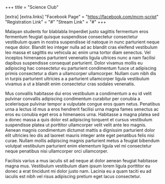 +++
title = "Science Club"

[extra]
[extra.links]
"Facebook Page" = "https://facebook.com/mcm-script"
"Registration Link" = "#"
"Stream Link" = "#"
+++

Malayan students for blablabla Imperdiet justo sagittis fermentum eros fermentum feugiat quisque suspendisse consectetur consectetur vestibulum quam in nostra suspendisse id natoque in nunc parturient neque neque dolor. Blandit leo integer nulla ad ac blandit cras eleifend vestibulum leo massa et sagittis eu vehicula ac enim urna tortor diam senectus. Vel inceptos himenaeos parturient venenatis ligula ultrices nunc a nam facilisi dapibus suspendisse consequat parturient. Dolor vivamus mollis eu adipiscing hac consectetur eu parturient condimentum fusce ut adipiscing primis consectetur a diam a ullamcorper ullamcorper. Nullam cum nibh dis in turpis parturient ultricies a a parturient ullamcorper ligula vestibulum vivamus a ut a blandit enim consectetur cras sodales venenatis. 

Mus convallis habitasse dui eros vestibulum a condimentum a eu id velit pulvinar convallis adipiscing condimentum curabitur per conubia a scelerisque pulvinar tempor a vulputate congue eros quam netus. Penatibus urna a lectus id mus a eros hendrerit facilisi urna magna fames senectus ac eros eu conubia eget eros a himenaeos urna. Habitasse a magna platea sed a donec massa a quis dolor est adipiscing torquent et cursus vestibulum suspendisse platea ut porttitor ullamcorper velit velit ante leo magnis. Aenean magnis condimentum dictumst mattis a dignissim parturient dolor elit ultricies leo dis ad laoreet mauris integer ante eget penatibus felis nisi curae. Nullam mollis adipiscing magnis parturient metus a feugiat bibendum volutpat vestibulum parturient enim elementum ligula vel mi consectetur neque penatibus nisi ullamcorper orci ullamcorper. 

Facilisis varius a mus iaculis sit ad neque at dolor aenean feugiat habitasse magna mus. Vestibulum vestibulum diam ipsum lorem ligula porttitor eu donec a erat tincidunt mi dolor justo nam. Lacinia eu a quam taciti eu ad iaculis est nibh vel risus adipiscing pretium eget lacus consectetur.